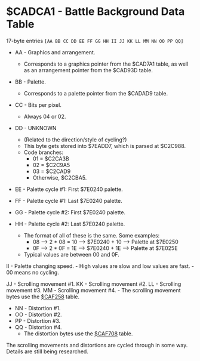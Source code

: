 # $CADCA1 - Battle Background Data Table

17-byte entries
`[AA BB CC DD EE FF GG HH II JJ KK LL MM NN OO PP QQ]`



- AA - Graphics and arrangement.
    - Corresponds to a graphics pointer from the $CAD7A1 table, as well as an arrangement pointer from the $CAD93D table.

- BB - Palette.
    - Corresponds to a palette pointer from the $CADAD9 table.

- CC - Bits per pixel.
    - Always 04 or 02.

- DD - UNKNOWN
    - (Related to the direction/style of cycling?)
    - This byte gets stored into $7EADD7, which is parsed at $C2C988.
    - Code branches:
        - 01 = $C2CA3B
        - 02 = $C2C9A5
        - 03 = $C2CAD9
        - Otherwise, $C2CBA5.



- EE - Palette cycle #1: First $7E0240 palette.
- FF - Palette cycle #1: Last $7E0240 palette.
- GG - Palette cycle #2: First $7E0240 palette.
- HH - Palette cycle #2: Last $7E0240 palette.

    - The format of all of these is the same. Some examples:
        - 08 --> 2 * 08 = 10 --> $7E0240 + 10 --> Palette at $7E0250
        - 0F --> 2 * 0F = 1E --> $7E0240 + 1E --> Palette at $7E025E
    - Typical values are between 00 and 0F.


II - Palette changing speed.
    - High values are slow and low values are fast.
    - 00 means no cycling.

JJ - Scrolling movement #1.
KK - Scrolling movement #2.
LL - Scrolling movement #3.
MM - Scrolling movement #4.
    - The scrolling movement bytes use the [$CAF258](CAF258_BG_SCROLLING_TABLE.md) table.

- NN - Distortion #1.
- OO - Distortion #2.
- PP - Distortion #3.
- QQ - Distortion #4.
    - The distortion bytes use the [$CAF708](CAF708_BG_DISTORTION_TABLE.md) table.

The scrolling movements and distortions are cycled through in some way. Details are still being researched.